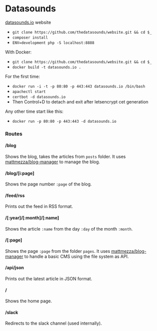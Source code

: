 # Datasounds

[datasounds.io](datasounds.io) website

- `git clone https://github.com/thedatasounds/website.git && cd $_`
- `composer install`
- `ENV=development php -S localhost:8888`

With Docker:
- `git clone https://github.com/thedatasounds/website.git && cd $_`
- `docker build -t datasounds.io .`

For the first time:
- `docker run -i -t -p 80:80 -p 443:443 datasounds.io /bin/bash`
- `apachectl start`
- `certbot -d datasounds.io`
- Then Control+D to detach and exit after letsencrypt cet generation

Any other time start like this:
- `docker run -p 80:80 -p 443:443 -d datasounds.io`


### Routes

#### /blog

Shows the blog, takes the articles from `posts` folder. It uses [mattmezza/blog-manager](https://github.com/mattmezza/blog-manager) to manage the blog.

#### /blog/[i:page]

Shows the page number `:page` of the blog.

#### /feed/rss

Prints out the feed in RSS format.

#### /[:year]/[:month]/[:name]

Shows the article `:name` from the day `:day` of the month `:month`.

#### /[:page]

Shows the page `:page` from the folder `pages`. It uses [mattmezza/blog-manager](https://github.com/mattmezza/blog-manager) to handle a basic CMS using the file system as API.

#### /api/json

Prints out the latest article in JSON format.

#### /

Shows the home page.

#### /slack

Redirects to the slack channel (used internally).